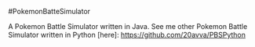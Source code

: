 #PokemonBatteSimulator

A Pokemon Battle Simulator written in Java. See me other Pokemon Battle Simulator written in Python [here]: https://github.com/20avva/PBSPython